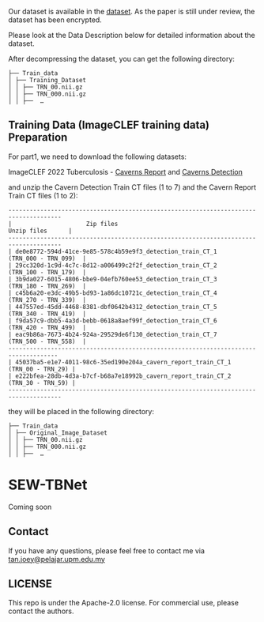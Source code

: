 
Our dataset is available in the [dataset](https://drive.google.com/drive/folders/1QPinffQ59BufdGapQyLykfaqOiDhtrnX?usp=sharing). As the paper is still under review, the dataset has been encrypted.

Please look at the Data Description below for detailed information about the dataset.

After decompressing the dataset, you can get the following directory:

```none
├── Train_data
│ ├── Training_Dataset
│ │ ├── TRN_00.nii.gz
│ │ ├── TRN_000.nii.gz
│ │ ├──  …
```

## Training Data (ImageCLEF training data) Preparation

For part1, we need to download the following datasets:

ImageCLEF 2022 Tuberculosis - [Caverns Report](https://www.aicrowd.com/challenges/imageclef-2022-tuberculosis-caverns-report) and [Caverns Detection](https://www.aicrowd.com/challenges/imageclef-2022-tuberculosis-caverns-detection)

and unzip the Cavern Detection Train CT files (1 to 7) and the Cavern Report Train CT files (1 to 2):

```none
-------------------------------------------------------------------------------------
|                     Zip files                                    Unzip files      |
-------------------------------------------------------------------------------------
| de0e8772-594d-41ce-9e85-578c4b59e9f3_detection_train_CT_1    (TRN_000 - TRN_099)  |
| 29cc320d-1c9d-4c7c-8d12-a006499c2f2f_detection_train_CT_2    (TRN_100 - TRN_179)  |
| 3b9da027-6015-4806-bbe9-04efb760ee53_detection_train_CT_3    (TRN_180 - TRN_269)  |
| c45b6a20-e3dc-49b5-bd93-1a86dc10721c_detection_train_CT_4    (TRN_270 - TRN_339)  |
| 447557ed-45dd-4468-8381-dbf0642b4312_detection_train_CT_5    (TRN_340 - TRN_419)  |
| f9da57c9-dbb5-4a3d-bebb-0618a8aef99f_detection_train_CT_6    (TRN_420 - TRN_499)  |
| eac9b86a-7673-4b24-924a-29529de6f130_detection_train_CT_7    (TRN_500 - TRN_558)  |
------------------------------------------------------------------------------------
| 45037ba5-e1e7-4011-98c6-35ed190e204a_cavern_report_train_CT_1   (TRN_00 - TRN_29) |
| e222bfea-28db-4d3a-b7cf-b68a7e18992b_cavern_report_train_CT_2   (TRN_30 - TRN_59) |
-------------------------------------------------------------------------------------
```
they will be placed in the following directory:

```none
├── Train_data
│ ├── Original_Image_Dataset
│ │ ├── TRN_00.nii.gz
│ │ ├── TRN_000.nii.gz
│ │ ├──  …
```
# SEW-TBNet

Coming soon


## Contact
If you have any questions, please feel free to contact me via tan.joey@pelajar.upm.edu.my

## LICENSE

This repo is under the Apache-2.0 license. For commercial use, please contact the authors.
